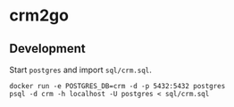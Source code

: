 # crm2go

## Development

Start `postgres` and import `sql/crm.sql`.

```
docker run -e POSTGRES_DB=crm -d -p 5432:5432 postgres
psql -d crm -h localhost -U postgres < sql/crm.sql
```

